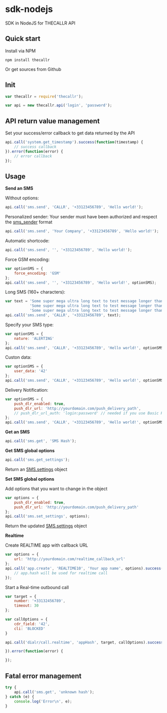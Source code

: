 sdk-nodejs
==========

SDK in NodeJS for THECALLR API

## Quick start
Install via NPM

    npm install thecallr

Or get sources from Github

## Init

```javascript
var thecallr = require('thecallr');

var api = new thecallr.api('login', 'password');
```

## API return value management
Set your success/error callback to get data returned by the API
```javascript
api.call('system.get_timestamp').success(function(timestamp) {
	// success callback
}).error(function(error) {
	// error callback
});
```

## Usage
**Send an SMS**

Without options:
```javascript
api.call('sms.send', 'CALLR', '+33123456789', 'Hello world!');
```

Personalized sender:
Your sender must have been authorized and respect the [sms_sender](http://thecallr.com/docs/formats/#sms_sender) format
```javascript
api.call('sms.send', 'Your Company', '+33123456789', 'Hello world!');
```

Automatic shortcode:
```javascript
api.call('sms.send', '', '+33123456789', 'Hello world!');
```

Force GSM encoding:
```javascript
var optionSMS = {
	force_encoding: 'GSM'
};
api.call('sms.send', '', '+33123456789', 'Hello world!', optionSMS);
```

Long SMS (160+ characters):
```javascript
var text = 'Some super mega ultra long text to test message longer than 160 characters ' +
           'Some super mega ultra long text to test message longer than 160 characters ' +
           'Some super mega ultra long text to test message longer than 160 characters';
api.call('sms.send', 'CALLR', '+33123456789', text);
```

Specify your SMS type:
```javascript
var optionSMS = {
	nature: 'ALERTING'
};
api.call('sms.send', 'CALLR', '+33123456789', 'Hello world!', optionSMS);
```

Custon data:
```javascript
var optionSMS = {
	user_data: '42'
};
api.call('sms.send', 'CALLR', '+33123456789', 'Hello world!', optionSMS);
```

Delivery Notification:
```javascript
var optionSMS = {
	push_dlr_enabled: true,
	push_dlr_url: 'http://yourdomain.com/push_delivery_path',
	// push_dlr_url_auth: 'login:password' // needed if you use Basic HTTP Authentication
};
api.call('sms.send', 'CALLR', '+33123456789', 'Hello world!', optionSMS);
```

**Get an SMS**
```javascript
api.call('sms.get', 'SMS Hash');
```

**Get SMS global options**
```javascript
api.call('sms.get_settings');
```
Return an [SMS.settings](http://thecallr.com/docs/objects/#SMS.Settings) object

**Set SMS global options**

Add options that you want to change in the object
```javascript
var options = {
	push_dlr_enabled: true,
	push_dlr_url: 'http://yourdomain.com/push_delivery_path'
};
api.call('sms.set_settings', options);
```
Return the updated [SMS.settings](http://thecallr.com/docs/objects/#SMS.Settings) object



**Realtime**

Create REALTIME app with callback URL
```javascript
var options = {
	url: 'http://yourdomain.com/realtime_callback_url'
};
api.call('app.create', 'REALTIME10', 'Your app name', options).success(function(app) {
	// app.hash will be used for realtime call
});
```

Start a Real-time outbound call
```javascript
var target = {
	number: '+33132456789',
	timeout: 30
};

var callOptions = {
	cdr_field: '42',
	cli: 'BLOCKED'
}

api.call('dialr/call.realtime', 'appHash', target, callOptions).success(function(callID) {

}).error(function(error) {

});
```

## Fatal error management
```javascript
try {
	api.call('sms.get', 'unknown hash');
} catch (e) {
	console.log('Error\n', e);
}
```
